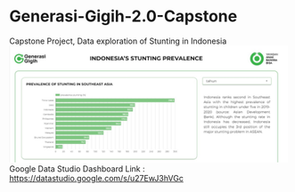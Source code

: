 # Generasi-Gigih-2.0-Capstone
Capstone Project, Data exploration of Stunting in Indonesia
</br><img src="gds_capstone.jpg" width="500" style="background-color:white;"/>
Google Data Studio Dashboard Link : https://datastudio.google.com/s/u27EwJ3hVGc

